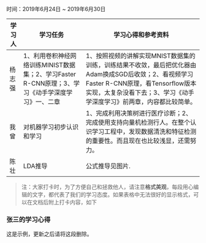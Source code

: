 时间：2019年6月24日 ~ 2019年6月30日

学习人|学习任务|学习心得和参考资料
------ | ------ | ------ 
杨志强 | 1、利用卷积神经网络训练MINIST数据集；2、学习Faster R-CNN原理；3、学习《动手学深度学习》一、二章| 1、按照视频的讲解实现MNIST数据集的训练，训练结果不收敛，最后把优化器由Adam换成SGD后收敛；2、看视频学习Faster R-CNN原理，看Tensorflow版本实现，太复杂没看下去；3、学习《动手学深度学习》前两章，内容都比较简单。
我曾 |对机器学习初步认识和学习| 1、完成利用决策树进行医疗诊断；2、完成使用支持向量机检测行人。在整个认识学习工程中，发现数据清洗和特征检测的重要性。而且现在也比较浅显，还需努力。
陈壮 |LDA推导| 公式推导见图片.


> 注：大家打卡时，为了方便自己和拯救他人，请注意**格式美观**，每段用心编辑的文字，都代表了我们的学习态度。如果表格中无法很好的显示格式，可以在文档后附上打卡内容，如下

### 张三的学习心得
这是示例，更新之后请将这段删除。
